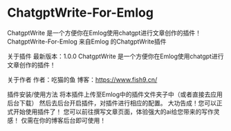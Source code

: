 # ChatgptWrite-For-Emlog
ChatgptWrite 是一个方便你在Emlog使用chatgpt进行文章创作的插件！
ChatgptWrite-For-Emlog
来自Emlog 的ChatgptWrite插件

关于插件
最新版本：1.0.0 ChatgptWrite 是一个方便你在Emlog使用chatgpt进行文章创作的插件！

关于作者
作者：吃猫的鱼 博客：https://www.fish9.cn/

插件安装/使用方法
将本插件上传至Emlog中的插件文件夹子中（或者直接去应用后台下载） 然后去后台开启插件，对插件进行相应的配置。 大功告成！您可以正式开始使用插件了！ 您可以前往撰写文章页面，体验强大的ai给您带来的写作灵感！ 仅需在你的博客后台即可使用！
